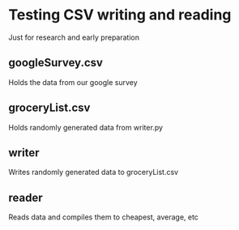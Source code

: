 # Testing CSV writing and reading

Just for research and early preparation

## googleSurvey.csv

Holds the data from our google survey

## groceryList.csv

Holds randomly generated data from writer.py

## writer

Writes randomly generated data to groceryList.csv

## reader

Reads data and compiles them to cheapest, average, etc